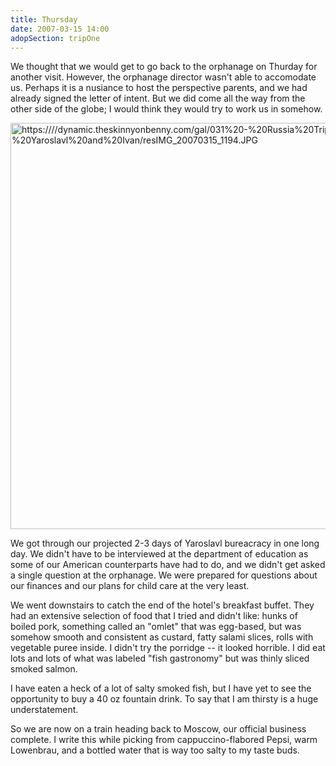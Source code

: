 ```yaml
---
title: Thursday
date: 2007-03-15 14:00
adopSection: tripOne
---
```

We thought that we would get to go back to the orphanage on Thurday for another visit.  However, the orphanage director wasn't able to accomodate us.  Perhaps it is a nusiance to host the perspective parents, and we had already signed the letter of intent.  But we did come all the way from the other side of the globe; I would think they would try to work us in somehow.  

<a class="lightview centered" href="https:////dynamic.theskinnyonbenny.com/gal/031%20-%20Russia%20Trip%201%20-%20Yaroslavl%20and%20Ivan/resIMG_20070315_1194.JPG" data-lightview-caption="" data-lightview-group="group1"><img src="https:////dynamic.theskinnyonbenny.com/gal/031%20-%20Russia%20Trip%201%20-%20Yaroslavl%20and%20Ivan/resIMG_20070315_1194.JPG" alt="https:////dynamic.theskinnyonbenny.com/gal/031%20-%20Russia%20Trip%201%20-%20Yaroslavl%20and%20Ivan/resIMG_20070315_1194.JPG" width="650px"><br><span class="caption"></span></a>

We got through our projected 2-3 days of Yaroslavl bureacracy in one long day.  We didn't have to be interviewed at the department of education as some of our American counterparts have had to do, and we didn't get asked a single question at the orphanage.  We were prepared for questions about our finances and our plans for child care at the very least.

We went downstairs to catch the end of the hotel's breakfast buffet.  They had an extensive selection of food that I tried and didn't like:  hunks of boiled pork, something called an "omlet" that was egg-based, but was somehow smooth and consistent as custard, fatty salami slices, rolls with vegetable puree inside.  I didn't try the porridge -- it looked horrible.  I did eat lots and lots of what was labeled "fish gastronomy" but was thinly sliced smoked salmon.

I have eaten a heck of a lot of salty smoked fish, but I have yet to see the opportunity to buy a 40 oz fountain drink.  To say that I am thirsty is a huge understatement.

So we are now on a train heading back to Moscow, our official business complete.  I write this while picking from cappuccino-flabored Pepsi, warm Lowenbrau, and a bottled water that is way too salty to my taste buds.
